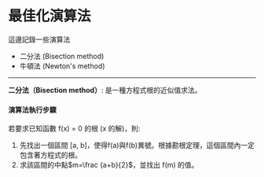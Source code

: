 <!DOCTYPE html>
<html>

<body>

<h1>最佳化演算法</h1>
這邊記錄一些演算法
<ul>
    <li>二分法 (Bisection method)</li>
    <li>牛頓法 (Newton's method)</li>
</ul>
<hr>
<b>二分法（Bisection method）</b>: 是一種方程式根的近似值求法。 <br>

<h4>演算法執行步驟</h4>
若要求已知函數 f(x) = 0 的根 (x 的解)，則:
<ol>
  <li>先找出一個區間 [a, b]，使得f(a)與f(b)異號。根據勘根定理，這個區間內一定包含著方程式的根。</li>
  <li>求該區間的中點$m=\frac {a+b}{2}$，並找出 f(m) 的值。</li>
</ol> 


</body>
</html>
